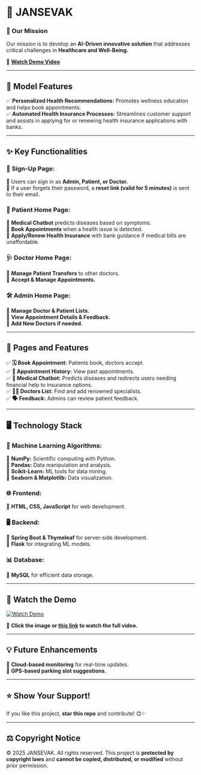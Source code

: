 

# 🚀 **JANSEVAK**  

### **🌟 Our Mission**  
Our mission is to develop an **AI-Driven innovative solution** that addresses critical challenges in **Healthcare and Well-Being.**  

🎥 **[Watch Demo Video](https://drive.google.com/file/d/1VXUDN_YiQYlhigC1rKO9GIBaG2q7OtEP/view?usp=sharing)**  

---

## 🌟 **Model Features**  
✅ **Personalized Health Recommendations:** Promotes wellness education and helps book appointments.  
✅ **Automated Health Insurance Processes:** Streamlines customer support and assists in applying for or renewing health insurance applications with banks.  

---

## ✨ **Key Functionalities**  

### 👥 **Sign-Up Page:**  
🔹 Users can sign in as **Admin, Patient, or Doctor.**  
🔹 If a user forgets their password, a **reset link (valid for 5 minutes)** is sent to their email.  

### 🏥 **Patient Home Page:**  
🔹 **Medical Chatbot** predicts diseases based on symptoms.  
🔹 **Book Appointments** when a health issue is detected.  
🔹 **Apply/Renew Health Insurance** with bank guidance if medical bills are unaffordable.  

### 🩺 **Doctor Home Page:**  
🔹 **Manage Patient Transfers** to other doctors.  
🔹 **Accept & Manage Appointments.**  

### 🛠️ **Admin Home Page:**  
🔹 **Manage Doctor & Patient Lists.**  
🔹 **View Appointment Details & Feedback.**  
🔹 **Add New Doctors if needed.**  

---

## 📝 **Pages and Features**  

✅ **🗓️ Book Appointment:** Patients book, doctors accept.  
✅ **📜 Appointment History:** View past appointments.  
✅ **🤖 Medical Chatbot:** Predicts diseases and redirects users needing financial help to insurance options.  
✅ **🧑‍⚕️ Doctors List:** Find and add renowned specialists.  
✅ **🗣️ Feedback:** Admins can review patient feedback.  

---

## 🖥️ **Technology Stack**  

### 🧠 **Machine Learning Algorithms:**  
📌 **NumPy:** Scientific computing with Python.  
📌 **Pandas:** Data manipulation and analysis.  
📌 **Scikit-Learn:** ML tools for data mining.  
📌 **Seaborn & Matplotlib:** Data visualization.  

### 🌐 **Frontend:**  
📌 **HTML, CSS, JavaScript** for web development.  

### 🖥️ **Backend:**  
📌 **Spring Boot & Thymeleaf** for server-side development.  
📌 **Flask** for integrating ML models.  

### 📊 **Database:**  
📌 **MySQL** for efficient data storage.  

---

## 🎥 **Watch the Demo**  

[![Watch Demo](https://github.com/prajesdas/JANSEVAK/assets/144060681/333a3545-811c-4488-b3e0-b26197f18328)](https://drive.google.com/file/d/1VXUDN_YiQYlhigC1rKO9GIBaG2q7OtEP/view?usp=sharing)  

📌 **Click the image or [this link](https://drive.google.com/file/d/1VXUDN_YiQYlhigC1rKO9GIBaG2q7OtEP/view?usp=sharing) to watch the full video.**  

---

## 💡 **Future Enhancements**  
🚀 **Cloud-based monitoring** for real-time updates.  
📍 **GPS-based parking slot suggestions.**  

---

## ⭐ **Show Your Support!**  
If you like this project, **star this repo** and contribute! 😊✨  

---

## ⚖️ **Copyright Notice**  

© 2025 JANSEVAK. All rights reserved. This project is **protected by copyright laws** and **cannot be copied, distributed, or modified** without prior permission.  

